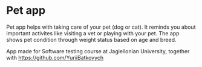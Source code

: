 # Pet app

Pet app helps with taking care of your pet (dog or cat). It reminds you about important activites like visiting a vet or playing with your pet. 
The app shows pet condition through weight status based on age and breed.

App made for Software testing course at Jagiellonian University, together with https://github.com/YuriiBatkovych
